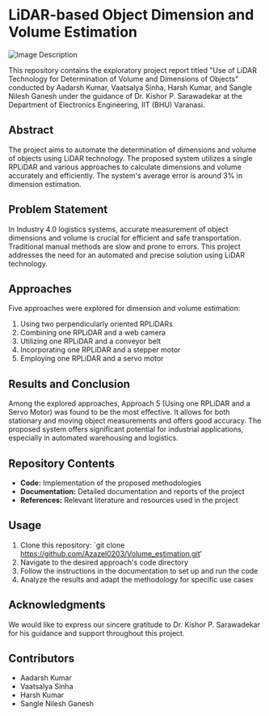 # LiDAR-based Object Dimension and Volume Estimation


![Image Description]((https://ibb.co/NFKqm73))

This repository contains the exploratory project report titled "Use of LiDAR Technology for Determination of Volume and Dimensions of Objects" conducted by Aadarsh Kumar, Vaatsalya Sinha, Harsh Kumar, and Sangle Nilesh Ganesh under the guidance of Dr. Kishor P. Sarawadekar at the Department of Electronics Engineering, IIT (BHU) Varanasi.

## Abstract

The project aims to automate the determination of dimensions and volume of objects using LiDAR technology. The proposed system utilizes a single RPLiDAR and various approaches to calculate dimensions and volume accurately and efficiently. The system's average error is around 3% in dimension estimation.

## Problem Statement

In Industry 4.0 logistics systems, accurate measurement of object dimensions and volume is crucial for efficient and safe transportation. Traditional manual methods are slow and prone to errors. This project addresses the need for an automated and precise solution using LiDAR technology.

## Approaches

Five approaches were explored for dimension and volume estimation:
1. Using two perpendicularly oriented RPLiDARs
2. Combining one RPLiDAR and a web camera
3. Utilizing one RPLiDAR and a conveyor belt
4. Incorporating one RPLiDAR and a stepper motor
5. Employing one RPLiDAR and a servo motor

## Results and Conclusion

Among the explored approaches, Approach 5 (Using one RPLiDAR and a Servo Motor) was found to be the most effective. It allows for both stationary and moving object measurements and offers good accuracy. The proposed system offers significant potential for industrial applications, especially in automated warehousing and logistics.

## Repository Contents

- **Code:** Implementation of the proposed methodologies
- **Documentation:** Detailed documentation and reports of the project
- **References:** Relevant literature and resources used in the project

## Usage

1. Clone this repository: `git clone <https://github.com/Azazel0203/Volume_estimation.git>'
2. Navigate to the desired approach's code directory
3. Follow the instructions in the documentation to set up and run the code
4. Analyze the results and adapt the methodology for specific use cases

## Acknowledgments

We would like to express our sincere gratitude to Dr. Kishor P. Sarawadekar for his guidance and support throughout this project.

## Contributors

- Aadarsh Kumar
- Vaatsalya Sinha
- Harsh Kumar
- Sangle Nilesh Ganesh
